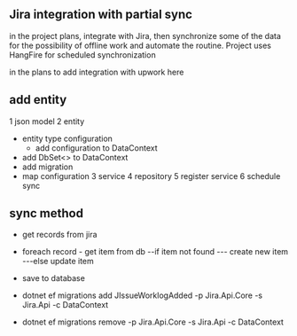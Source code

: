 ## Jira integration with partial sync
in the project plans, integrate with Jira, then synchronize some of the data for the possibility of offline work and automate the routine.
Project uses HangFire for scheduled synchronization

in the plans to add integration with upwork here

## add entity
1 json model
2 entity
 - entity type configuration
    - add configuration to DataContext
 - add DbSet<> to DataContext  
 - add migration
 - map configuration
3 service 
4 repository
5 register service
6 schedule sync


## sync method
- get records from jira
- foreach record - get item from db
  --if item not found 
  --- create new item 
  ---else update item
- save to database



- dotnet ef migrations add JIssueWorklogAdded -p Jira.Api.Core -s Jira.Api -c DataContext
- dotnet ef migrations remove -p Jira.Api.Core -s Jira.Api -c DataContext
